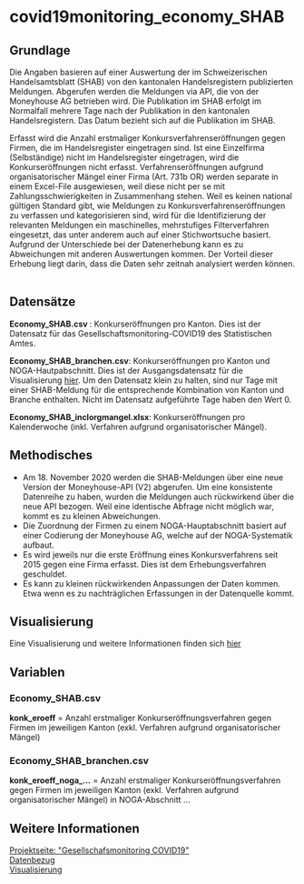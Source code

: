 # covid19monitoring_economy_SHAB

## Grundlage 
Die Angaben basieren auf einer Auswertung der im Schweizerischen Handelsamtsblatt (SHAB) von den kantonalen Handelsregistern publizierten Meldungen. Abgerufen werden die Meldungen via API, die von der Moneyhouse AG betrieben wird. Die Publikation im SHAB erfolgt im Normalfall mehrere Tage nach der Publikation in den kantonalen Handelsregistern. Das Datum bezieht sich auf die Publikation im SHAB.

Erfasst wird die Anzahl erstmaliger Konkursverfahrenseröffnungen gegen Firmen, die im Handelsregister eingetragen sind. Ist eine Einzelfirma (Selbständige) nicht im Handelsregister eingetragen, wird die Konkurseröffnungen nicht erfasst. Verfahrenseröffnungen aufgrund organisatorischer Mängel einer Firma (Art. 731b OR) werden separate in einem Excel-File ausgewiesen, weil diese nicht per se mit Zahlungsschwierigkeiten in Zusammenhang stehen. 
Weil es keinen national gültigen Standard gibt, wie Meldungen zu Konkursverfahrenseröffnungen zu verfassen und  kategorisieren sind, wird für die Identifizierung der relevanten Meldungen ein maschinelles, mehrstufiges Filterverfahren eingesetzt, das unter anderem auch auf einer Stichwortsuche basiert. Aufgrund der Unterschiede bei der Datenerhebung kann es zu Abweichungen mit anderen Auswertungen kommen. Der Vorteil dieser Erhebung liegt darin, dass die Daten sehr zeitnah analysiert werden können.
<br><br>
## Datensätze
<strong>Economy_SHAB.csv </strong>: Konkurseröffnungen pro Kanton. Dies ist der Datensatz für das Gesellschaftsmonitoring-COVID19 des Statistischen Amtes.

<strong>Economy_SHAB_branchen.csv</strong>: Konkurseröffnungen pro Kanton und NOGA-Hautpabschnitt. Dies ist der Ausgangsdatensatz für die Visualisierung [hier](https://www.zh.ch/de/news-uebersicht/mitteilungen/2021/politik-staat/statistik/zeitnahe-daten-zum-konkursgeschehen.html). Um den Datensatz klein zu halten, sind nur Tage mit einer SHAB-Meldung für die entsprechende Kombination von Kanton und Branche enthalten. Nicht im Datensatz aufgeführte Tage haben den Wert 0. 

<strong>Economy_SHAB_inclorgmangel.xlsx</strong>: Konkurseröffnungen pro Kalenderwoche (inkl. Verfahren aufgrund organisatorischer Mängel).

## Methodisches
* Am 18. November 2020 werden die SHAB-Meldungen über eine neue Version der Moneyhouse-API (V2)  abgerufen. Um eine konsistente Datenreihe zu haben, wurden die Meldungen auch rückwirkend über die neue API bezogen. Weil eine identische Abfrage nicht möglich war, kommt es zu kleinen Abweichungen.
* Die Zuordnung der Firmen zu einem NOGA-Hauptabschnitt basiert auf einer Codierung der Moneyhouse AG, welche auf der NOGA-Systematik aufbaut. 
* Es wird jeweils nur die erste Eröffnung eines Konkursverfahrens seit 2015 gegen eine Firma erfasst. Dies ist dem Erhebungsverfahren geschuldet.
* Es kann zu kleinen rückwirkenden Anpassungen der Daten kommen. Etwa wenn es zu nachträglichen Erfassungen in der Datenquelle kommt.

## Visualisierung
Eine Visualisierung und weitere Informationen finden sich [hier](https://www.zh.ch/de/news-uebersicht/mitteilungen/2020/politik-staat/statistik/zeitnahe-daten-zum-konkursgeschehen.html)

## Variablen
### Economy_SHAB.csv
<strong>konk_eroeff</strong> = Anzahl erstmaliger Konkurseröffnungsverfahren gegen Firmen im jeweiligen Kanton (exkl. Verfahren aufgrund organisatorischer Mängel)

### Economy_SHAB_branchen.csv
<strong>konk_eroeff_noga_...</strong> = Anzahl erstmaliger Konkurseröffnungsverfahren gegen Firmen im jeweiligen Kanton (exkl. Verfahren aufgrund organisatorischer Mängel) in NOGA-Abschnitt ...

## Weitere Informationen 
[Projektseite: "Gesellschafsmonitoring COVID19"](https://github.com/statistikZH/covid19monitoring) <br>
[Datenbezug](https://www.web.statistik.zh.ch/covid19_indikatoren_uebersicht/#/) <br>
[Visualisierung](https://www.web.statistik.zh.ch/cms_vis/covid19_indikatoren/) <br>